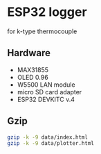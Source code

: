 # ESP32 logger
for k-type thermocouple

## Hardware
- MAX31855
- OLED 0.96
- W5500 LAN module
- micro SD card adapter
- ESP32 DEVKITC v.4

## Gzip
```bash
gzip -k -9 data/index.html
gzip -k -9 data/plotter.html
```